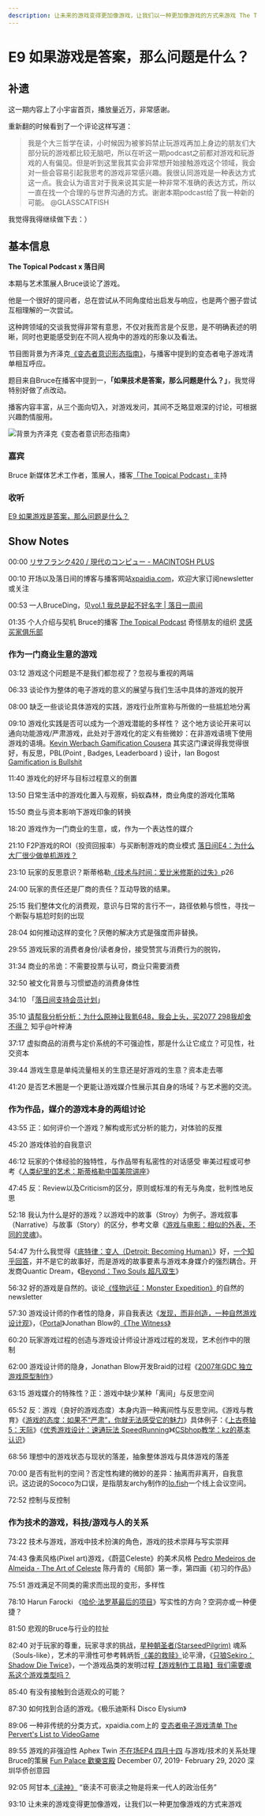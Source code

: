 ```yaml
---
description: 让未来的游戏变得更加像游戏，让我们以一种更加像游戏的方式来游戏 The Topical Podcast x 落日间
---
```


# E9 如果游戏是答案，那么问题是什么？

## 补遗

这一期内容上了小宇宙首页，播放量近万，非常感谢。

重新翻的时候看到了一个评论这样写道：

> 我是个大三哲学在读，小时候因为被爹妈禁止玩游戏再加上身边的朋友们大部分玩的游戏都比较无脑吧，所以在听这一期podcast之前都对游戏和玩游戏的人有偏见。但是听到这里我其实会非常想开始接触游戏这个领域，我会对一些会容易引起我思考的游戏非常感兴趣。我很认同游戏是一种表达方式这一点。我会认为语言对于我来说其实是一种非常不准确的表达方式，所以一直在找一个合理的与世界沟通的方式。谢谢本期podcast给了我一种新的可能。 @GLASSCATFISH

我觉得我得继续做下去：）

## 基本信息

**The Topical Podcast x 落日间**

本期与艺术策展人Bruce谈论了游戏。

他是一个很好的提问者，总在尝试从不同角度给出启发与响应，也是两个圈子尝试互相理解的一次尝试。

这种跨领域的交谈我觉得非常有意思，不仅对我而言是个反思，是不明确表述的明晰，同时也更能感受到在不同人视角中的游戏的形象以及看法。

节目图背景为齐泽克[《变态者意识形态指南》](https://movie.douban.com/subject/11613507/)，与播客中提到的变态者电子游戏清单相互呼应。

题目来自Bruce在播客中提到一，**「如果技术是答案，那么问题是什么？」**，我觉得特别好做了点改动。

播客内容丰富，从三个面向切入，对游戏发问，其间不乏略显艰深的讨论，可根据兴趣酌情服用。

![&#x80CC;&#x666F;&#x4E3A;&#x9F50;&#x6CFD;&#x514B;&#x300A;&#x53D8;&#x6001;&#x8005;&#x610F;&#x8BC6;&#x5F62;&#x6001;&#x6307;&#x5357;&#x300B;](../../.gitbook/assets/e9.png)

### 嘉宾

Bruce 新媒体艺术工作者，策展人，播客[「The Topical Podcast」](about:blank)主持

### 收听

[E9 如果游戏是答案，那么问题是什么？](https://www.xiaoyuzhoufm.com/episodes/5f95360783c34e85ddcfb310?s=eyJ1IjogIjVlYmNkNzkwMjFhYzg1ODA0MTJiNzcxMCJ9)

## Show Notes

00:00 [リサフランク420 / 現代のコンピュー - MACINTOSH PLUS](https://c.y.qq.com/base/fcgi-bin/u?__=2RoW7M)

00:10 开场以及落日间的博客与播客网站[xpaidia.com](https://xpaidia.com/)，欢迎大家订阅newsletter或关注

00:53 一人BruceDing，见[vol.1 我总是起不好名字 \| 落日一周间](https://xpaidia.com/weekly01/)

01:35 个人介绍与契机 Bruce的播客 [The Topical Podcast](http://www.bruceboding.org/topical) 奇怪朋友的组织 [灵感买家俱乐部](https://club.q24.io/)

### 作为一门商业生意的游戏

03:12 游戏这个问题是不是我们都忽视了？忽视与重视的两端

06:33 谈论作为整体的电子游戏的意义的展望与我们生活中具体的游戏的脱开

08:00 缺乏一些谈论具体游戏的实践，游戏行业所宣称与所做的一些尴尬地分离

09:10 游戏化实践是否可以成为一个游戏潜能的多样性？ 这个地方谈论开来可以通向功能游戏/严肃游戏，此处对于游戏化的定义有些微妙：在非游戏语境下使用游戏的语境。[Kevin Werbach Gamification Cousera](https://www.coursera.org/learn/gamification) 其实这门课说得我觉得很好，有反思，PBL\(Point , Badges, Leaderboard \) 设计，Ian Bogost [Gamification is Bullshit](http://bogost.com/writing/blog/gamification_is_bullshit/)

11:40 游戏化的好坏与目标过程意义的倒置

13:50 日常生活中的游戏化置入与观察，蚂蚁森林，商业角度的游戏化策略

15:50 商业与资本影响下游戏印象的转换

18:20 游戏作为一门商业的生意，或，作为一个表达性的媒介

21:10 F2P游戏的ROI（投资回报率）与买断制游戏的商业模式 [落日间E4：为什么大厂很少做单机游戏？](https://www.xiaoyuzhoufm.com/episodes/5ef790806d76607427d87393?s=eyJ1IjogIjVlYmNkNzkwMjFhYzg1ODA0MTJiNzcxMCJ9)

23:10 玩家的反思意识？斯蒂格勒[《技术与时间：爱比米修斯的过失》](https://book.douban.com/subject/10564099/)p26

24:00 玩家的责任还是厂商的责任？互动导致的结果。

25:15 我们整体文化的消费观，意识与日常的言行不一，路径依赖与惯性，寻找一个断裂与尴尬时刻的出现

28:04 如何推动这样的变化？厌倦的解决方式是强度而非替换。

29:55 游戏玩家的消费者身份/读者身份，接受赞赏与消费行为的脱钩，

31:34 商业的吊诡：不需要投票与认可，商业只需要消费

32:50 被文化背景与习惯塑造的消费身体性

34:10 「[落日间支持会员计划](https://xpaidia.com/donation/)」

35:10 [请帮我分析分析：为什么原神让我氪648，我会上头，买2077 298我却舍不得？](https://www.zhihu.com/question/424310125/answer/1526937092) 知乎@叶梓涛

37:17 虚拟商品的消费与定价系统的不可强迫性，那是什么让它成立？可见性，社交资本

39:44 游戏生意是单纯流量相关的生意还是好游戏的生意？资本走去哪

41:20 是否艺术圈是一个更能让游戏媒介性展示其自身的场域？与艺术圈的交流。

### 作为作品，媒介的游戏本身的两组讨论

43:55 正：如何评价一个游戏？解构或形式分析的能力，对体验的反推

45:20 游戏体验的自我意识

46:12 玩家的个体经验的独特性，与作品带有私密性的对话感受 审美过程或可参考《[人类纪里的艺术：斯蒂格勒中国美院讲座](https://book.douban.com/subject/26905218/)》

47:45 反：Review以及Criticism的区分，原则或标准的有无与角度，批判性地反思

52:18 我认为什么是好的游戏？以游戏中的故事（Stroy）为例子。游戏叙事（Narrative）与故事（Story）的区分，参考文章《[游戏与电影：相似的外表，不同的灵魂](https://mp.weixin.qq.com/s/dMAUxBeqEn2OhaTN8TstvQ)》。

54:47 为什么我觉得《[底特律：变人（Detroit: Becoming Human）](https://store.steampowered.com/app/1222140/Detroit_Become_Human/)》好，[一个知乎回答](https://www.zhihu.com/question/401972168/answer/1288454130)，并不是它的故事好，而是游戏的故事要素与游戏本身媒介的强烈耦合。开发商Quantic Dream，《[Beyond：Two Souls 超凡双生](https://store.steampowered.com/agecheck/app/960990/)》

56:32 好的游戏是自然的。谈论[《怪物远征：Monster Expedition》](https://xpaidia.com/weekly01/)的自然的newsletter

57:30 游戏设计师的作者性的隐身，非自我表达《[发现，而非创造，一种自然游戏设计观](https://www.zhihu.com/question/33501667/answer/1467457131)》，《[Portal](https://store.steampowered.com/app/620/Portal_2/)》Jonathan Blow的[《The Witness》](https://zhuanlan.zhihu.com/p/32139452)

60:20 玩家游戏过程的创造与游戏设计师设计游戏过程的发现，艺术创作中的限制

62:00 游戏设计师的隐身，Jonathan Blow开发Braid的过程《[2007年GDC 独立游戏原型制作](https://www.bilibili.com/video/BV1QW411K7s9?from=search&seid=9253486279607952571)》

63:15 游戏媒介的特殊性？正：游戏中缺少某种「离间」与反思空间

65:52 反：游戏（良好的游戏态度）本身内涵一种离间性与反思空间。《游戏与教育》《[游戏的态度：如果不“严肃”，你就无法感受它的魅力](https://mp.weixin.qq.com/s/p34QyzNl91PUCH4vcKc5BA)》具体例子：《[上古卷轴5：天际](https://www.zhihu.com/question/29406309/answer/1001544878)》《[优秀游戏设计：速通玩法 SpeedRunning](https://www.bilibili.com/video/BV1mW411v7J1?from=search&seid=6288606794473282293)》《[CSbhop教学：kz的基本认识](https://zhuanlan.zhihu.com/p/31227075)》

68:56 理想中的游戏状态与现状的落差，抽象整体游戏与具体游戏的落差

70:00 是否有批判的空间？否定性构建的微妙的差异：抽离而非离开，自我意识。这边说的Sococo为口误，是指朋友archy制作的[lo.fish](https://lo.fish.xn--nqr.xn--fiqs8s/)一个线上会议空间。

72:52 控制与反控制

### 作为技术的游戏，科技/游戏与人的关系

73:22 技术与游戏，游戏中技术扮演的角色，游戏的技术崇拜与写实崇拜

74:43 像素风格\(Pixel art\)游戏，《蔚蓝Celeste》的美术风格 [Pedro Medeiros de Almeida - The Art of Celeste](https://www.youtube.com/watch?v=0gTIXysBC_M&t=807s) 陈丹青的《局部》第一季，第四画《初习的作品》

75:51 游戏满足不同类的需求而出现的变形，多样性

78:10 Harun Farocki 《[哈伦·法罗基最后的项目](https://mp.weixin.qq.com/s/3-m1dzhjqtOQxg3zbOg9Pw)》写实性的方向？空洞亦或一种便捷？

81:50 悲观的Bruce与行业的拉扯

82:40 对于玩家的尊重，玩家寻求的挑战，[星种朝圣者\(StarseedPilgrim\)](https://store.steampowered.com/app/230980/Starseed_Pilgrim/) 魂系（Souls-like），艺术的平滑性可参考韩炳哲[《美的救赎》](https://book.douban.com/subject/34841553/)论平滑，《[只狼Sekiro：Shadow Die Twice](https://store.steampowered.com/app/814380/Sekiro_Shadows_Die_Twice/)》，一个游戏品类的发明过程[【游戏制作工具箱】我们需要魂系这个游戏类型吗？](https://www.bilibili.com/video/BV1fx411v7Sh)

85:40 有没有接触到合适观众的可能？

87:30 如何找到合适的游戏。《极乐迪斯科 Disco Elysium》

89:06 一种非传统的分类方式，xpaidia.com上的 [变态者电子游戏清单 The Pervert's List to VideoGame](https://xpaidia.com/videogame-list/)

89:55 游戏的非强迫性 Aphex Twin [不在场EP4 四月十四](http://buzaichang.xyz/episodes/ep4-avril-14th) 与游戏/技术的关系处理 Bruce的策展 [Fun Palace 歡樂宮殿](http://www.bruceboding.org/projectdetail/2019/fun-palace) December 07, 2019- February 29, 2020 深圳华侨创意园

92:05 阿甘本[《渎神》](https://book.douban.com/subject/26942703/) “亵渎不可亵渎之物是将来一代人的政治任务”

93:10 让未来的游戏变得更加像游戏，让我们以一种更加像游戏的方式来游戏  





